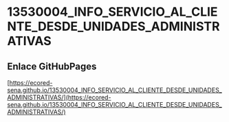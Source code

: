 # **13530004_INFO_SERVICIO_AL_CLIENTE_DESDE_UNIDADES_ADMINISTRATIVAS**

## **Enlace GitHubPages**

[https://ecored-sena.github.io/13530004_INFO_SERVICIO_AL_CLIENTE_DESDE_UNIDADES_ADMINISTRATIVAS/](https://ecored-sena.github.io/13530004_INFO_SERVICIO_AL_CLIENTE_DESDE_UNIDADES_ADMINISTRATIVAS/)

#
